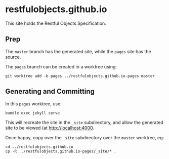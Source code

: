 # restfulobjects.github.io

This site holds the Restful Objects Specification.


## Prep

The `master` branch has the generated site, while the `pages` site has the source.

The `pages` branch can be created in a worktree using:

	git worktree add -b pages ../restfulobjects.github.io-pages master


## Generating and Committing

In this `pages` worktree, use:

	bundle exec jekyll serve

This will recreate the site in the `_site` subdirectory, and allow the generated site to be viewed (at [http://localhost:4000](http://localhost:4000).


Once happy, copy over the `_site` subdirectory over the `master` worktree, eg:

	cd ../restfulobjects.github.io
	cp -R ../restfulobjects.github.io-pages/_site/* .



